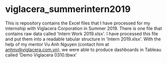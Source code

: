 # viglacera_summerintern2019
This is repository contains the Excel files that I have processed for my internship with Viglacera Corporation in Summer 2019.
There is one file that contains raw data called 'Intern Work 2019.xlsx'.
I have processed this file and put them into a readable tabular structure in 'Intern 2019.xlsx'.
With the help of my mentor Vu Anh Nguyen (contact him at anhnv@viglacera.com.vn), we were able to produce dashboards in Tableau called 'Demo Viglacera 0310.tbwx'

